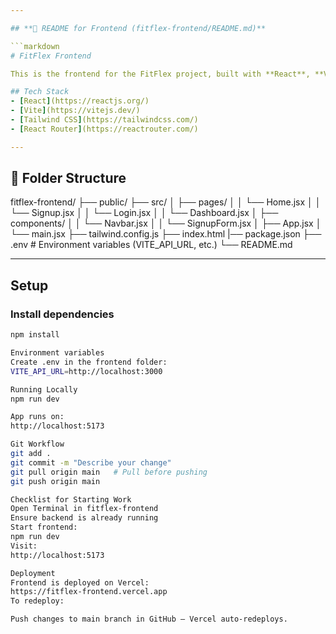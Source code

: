 ```yaml
---

## **📄 README for Frontend (fitflex-frontend/README.md)**

```markdown
# FitFlex Frontend

This is the frontend for the FitFlex project, built with **React**, **Vite**, and **Tailwind CSS**.

## Tech Stack
- [React](https://reactjs.org/)
- [Vite](https://vitejs.dev/)
- [Tailwind CSS](https://tailwindcss.com/)
- [React Router](https://reactrouter.com/)

---
```


## 📂 Folder Structure

fitflex-frontend/
├── public/
├── src/
│   ├── pages/
│   │   └── Home.jsx
│   │   └── Signup.jsx
│   │   └── Login.jsx
│   │   └── Dashboard.jsx
│   ├── components/
│   │   └── Navbar.jsx
│   │   └── SignupForm.jsx
│   ├── App.jsx
│   └── main.jsx
├── tailwind.config.js
├── index.html
|── package.json
├── .env # Environment variables (VITE_API_URL, etc.)
└── README.md


---

## Setup

### Install dependencies
```bash
npm install

Environment variables
Create .env in the frontend folder:
VITE_API_URL=http://localhost:3000

Running Locally
npm run dev

App runs on:
http://localhost:5173

Git Workflow
git add .
git commit -m "Describe your change"
git pull origin main   # Pull before pushing
git push origin main

Checklist for Starting Work
Open Terminal in fitflex-frontend
Ensure backend is already running
Start frontend:
npm run dev
Visit:
http://localhost:5173

Deployment
Frontend is deployed on Vercel:
https://fitflex-frontend.vercel.app
To redeploy:

Push changes to main branch in GitHub — Vercel auto-redeploys.